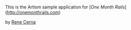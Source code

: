 #

This is the Artism sample application for
[*One Month Rails*] (http://onemonthrails.com)

by [Rene Cerna](http://ReneCerna.com)
